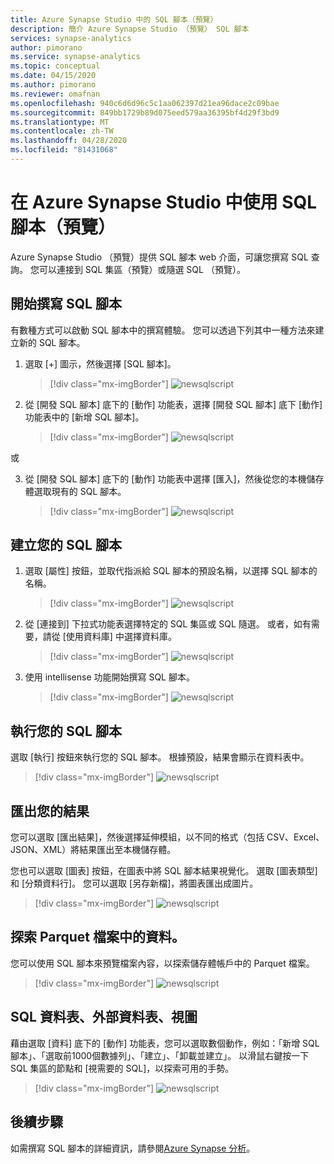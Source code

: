 ```yaml
---
title: Azure Synapse Studio 中的 SQL 腳本（預覽）
description: 簡介 Azure Synapse Studio （預覽） SQL 腳本
services: synapse-analytics
author: pimorano
ms.service: synapse-analytics
ms.topic: conceptual
ms.date: 04/15/2020
ms.author: pimorano
ms.reviewer: omafnan
ms.openlocfilehash: 940c6d6d96c5c1aa062397d21ea96dace2c09bae
ms.sourcegitcommit: 849bb1729b89d075eed579aa36395bf4d29f3bd9
ms.translationtype: MT
ms.contentlocale: zh-TW
ms.lasthandoff: 04/28/2020
ms.locfileid: "81431068"
---
```

# <a name="using-sql-script-in-azure-synapse-studio-preview"></a>在 Azure Synapse Studio 中使用 SQL 腳本（預覽）

Azure Synapse Studio （預覽）提供 SQL 腳本 web 介面，可讓您撰寫 SQL 查詢。 您可以連接到 SQL 集區（預覽）或隨選 SQL （預覽）。 

## <a name="begin-authoring-in-sql-script"></a>開始撰寫 SQL 腳本 

有數種方式可以啟動 SQL 腳本中的撰寫體驗。 您可以透過下列其中一種方法來建立新的 SQL 腳本。

1. 選取 [+] 圖示，然後選擇 [SQL 腳本]。

    > [!div class="mx-imgBorder"] 
    >![newsqlscript](./media/author-sql-script/newsqlscript.png)

2. 從 [開發 SQL 腳本] 底下的 [動作] 功能表，選擇 [開發 SQL 腳本] 底下 [動作] 功能表中的 [新增 SQL 腳本]。 

    > [!div class="mx-imgBorder"] 
    > ![newsqlscript](./media/author-sql-script/newsqlscript2actions.png)

或 

3. 從 [開發 SQL 腳本] 底下的 [動作] 功能表中選擇 [匯入]，然後從您的本機儲存體選取現有的 SQL 腳本。

    > [!div class="mx-imgBorder"] 
    > ![newsqlscript](./media/author-sql-script/newsqlscript3actions.png)

## <a name="create-your-sql-script"></a>建立您的 SQL 腳本

1. 選取 [屬性] 按鈕，並取代指派給 SQL 腳本的預設名稱，以選擇 SQL 腳本的名稱。

    > [!div class="mx-imgBorder"] 
    > ![newsqlscript](./media/author-sql-script/newsqlscriptrename.png)

1. 從 [連接到] 下拉式功能表選擇特定的 SQL 集區或 SQL 隨選。 或者，如有需要，請從 [使用資料庫] 中選擇資料庫。

    > [!div class="mx-imgBorder"] 
    > ![newsqlscript](./media/author-sql-script/newsqlchoosepool.png)

1. 使用 intellisense 功能開始撰寫 SQL 腳本。

    > [!div class="mx-imgBorder"] 
    > ![newsqlscript](./media/author-sql-script/newsqlintellisense.png)

## <a name="run-your-sql-script"></a>執行您的 SQL 腳本

選取 [執行] 按鈕來執行您的 SQL 腳本。 根據預設，結果會顯示在資料表中。

> [!div class="mx-imgBorder"] 
> ![newsqlscript](./media/author-sql-script/newsqlscriptresultstable.png)

## <a name="export-your-results"></a>匯出您的結果

您可以選取 [匯出結果]，然後選擇延伸模組，以不同的格式（包括 CSV、Excel、JSON、XML）將結果匯出至本機儲存體。

您也可以選取 [圖表] 按鈕，在圖表中將 SQL 腳本結果視覺化。 選取 [圖表類型] 和 [分類資料行]。 您可以選取 [另存新檔]，將圖表匯出成圖片。 

> [!div class="mx-imgBorder"] 
> ![newsqlscript](./media/author-sql-script/newsqlscriptresultschart.png)

## <a name="explore-data-from-a-parquet-file"></a>探索 Parquet 檔案中的資料。

您可以使用 SQL 腳本來預覽檔案內容，以探索儲存體帳戶中的 Parquet 檔案。 

> [!div class="mx-imgBorder"] 
> ![newsqlscript](./media/author-sql-script/newscriptsqlodparquet.png)

## <a name="sql-tables-external-tables-views"></a>SQL 資料表、外部資料表、視圖

藉由選取 [資料] 底下的 [動作] 功能表，您可以選取數個動作，例如：「新增 SQL 腳本」、「選取前1000個數據列」、「建立」、「卸載並建立」。 以滑鼠右鍵按一下 SQL 集區的節點和 [視需要的 SQL]，以探索可用的手勢。

> [!div class="mx-imgBorder"] 
> ![newsqlscript](./media/author-sql-script/newscriptdatabase.png)

## <a name="next-steps"></a>後續步驟

如需撰寫 SQL 腳本的詳細資訊，請參閱[Azure Synapse 分析](https://docs.microsoft.com/azure/synapse-analytics)。